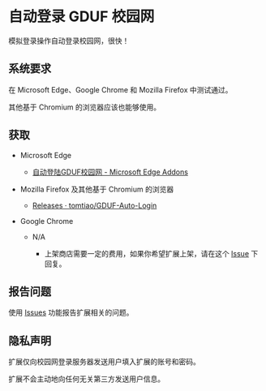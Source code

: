 # 自动登录 GDUF 校园网

模拟登录操作自动登录校园网，很快！

## 系统要求

在 Microsoft Edge、Google Chrome 和 Mozilla Firefox 中测试通过。

其他基于 Chromium 的浏览器应该也能够使用。

## 获取

- Microsoft Edge

  - [自动登陆GDUF校园网 - Microsoft Edge Addons](https://microsoftedge.microsoft.com/addons/detail/keaemmllkpjogndglcndjdihlbeaeede)

- Mozilla Firefox 及其他基于 Chromium 的浏览器

  - [Releases · tomtiao/GDUF-Auto-Login](https://github.com/tomtiao/GDUF-Auto-Login/releases)

- Google Chrome

  - N/A

    - 上架商店需要一定的费用，如果你希望扩展上架，请在这个 [Issue](https://github.com/tomtiao/GDUF-Auto-Login/issues/1) 下回复。

## 报告问题

使用 [Issues](https://github.com/tomtiao/GDUF-Auto-Login/issues) 功能报告扩展相关的问题。

## 隐私声明

扩展仅向校园网登录服务器发送用户填入扩展的账号和密码。

扩展不会主动地向任何无关第三方发送用户信息。
